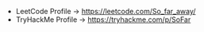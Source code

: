 - LeetCode Profile -> https://leetcode.com/So_far_away/
- TryHackMe Profile -> https://tryhackme.com/p/SoFar
